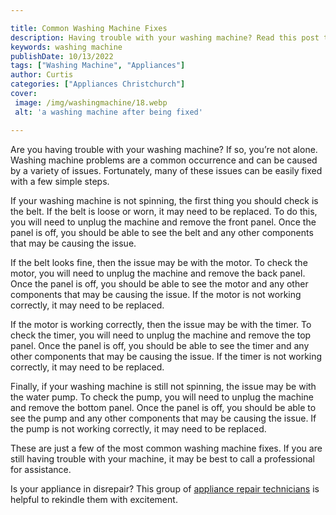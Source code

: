 ```yaml
---

title: Common Washing Machine Fixes
description: Having trouble with your washing machine? Read this post to find out the common issues and how to easily fix them - click to learn more!
keywords: washing machine
publishDate: 10/13/2022
tags: ["Washing Machine", "Appliances"]
author: Curtis
categories: ["Appliances Christchurch"]
cover: 
 image: /img/washingmachine/18.webp
 alt: 'a washing machine after being fixed'

---
```


Are you having trouble with your washing machine? If so, you’re not alone. Washing machine problems are a common occurrence and can be caused by a variety of issues. Fortunately, many of these issues can be easily fixed with a few simple steps.

If your washing machine is not spinning, the first thing you should check is the belt. If the belt is loose or worn, it may need to be replaced. To do this, you will need to unplug the machine and remove the front panel. Once the panel is off, you should be able to see the belt and any other components that may be causing the issue.

If the belt looks fine, then the issue may be with the motor. To check the motor, you will need to unplug the machine and remove the back panel. Once the panel is off, you should be able to see the motor and any other components that may be causing the issue. If the motor is not working correctly, it may need to be replaced.

If the motor is working correctly, then the issue may be with the timer. To check the timer, you will need to unplug the machine and remove the top panel. Once the panel is off, you should be able to see the timer and any other components that may be causing the issue. If the timer is not working correctly, it may need to be replaced.

Finally, if your washing machine is still not spinning, the issue may be with the water pump. To check the pump, you will need to unplug the machine and remove the bottom panel. Once the panel is off, you should be able to see the pump and any other components that may be causing the issue. If the pump is not working correctly, it may need to be replaced.

These are just a few of the most common washing machine fixes. If you are still having trouble with your machine, it may be best to call a professional for assistance.

Is your appliance in disrepair? This group of <a href="/pages/appliance-repair-technicians/">appliance repair technicians</a> is helpful to rekindle them with excitement.